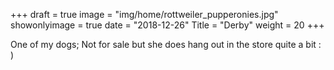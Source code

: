 +++
draft = true
image = "img/home/rottweiler_pupperonies.jpg"
showonlyimage = true
date = "2018-12-26"
Title = "Derby"
weight = 20
+++

One of my dogs; Not for sale but she does hang out in the store quite a bit : )

